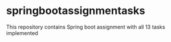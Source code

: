 # springbootassignmentasks

This repository contains Spring boot assignment with all 13 tasks implemented
